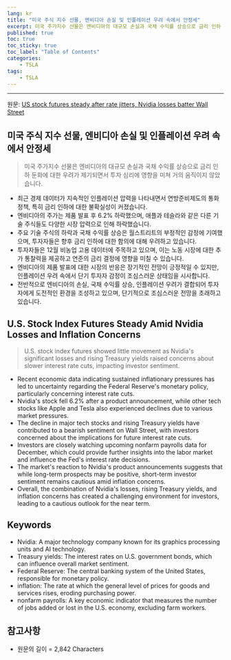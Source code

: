 ```yaml
---
lang: kr
title: "미국 주식 지수 선물, 엔비디아 손실 및 인플레이션 우려 속에서 안정세"
excerpt: 미국 주가지수 선물은 엔비디아의 대규모 손실과 국채 수익률 상승으로 금리 인하 둔화에 대한 우려가 제기되면서 투자 심리에 영향을 미쳐 거의 움직이지 않았습니다.
published: true
toc: true
toc_sticky: true
toc_label: "Table of Contents"
categories:
    - TSLA
tags:
    - TSLA
---
```


---

  원문: [US stock futures steady after rate jitters, Nvidia losses batter Wall Street](https://www.investing.com/news/stock-market-news/us-stock-futures-steady-after-rate-jitters-nvidia-losses-batter-wall-street-3801671)

## 미국 주식 지수 선물, 엔비디아 손실 및 인플레이션 우려 속에서 안정세

> 미국 주가지수 선물은 엔비디아의 대규모 손실과 국채 수익률 상승으로 금리 인하 둔화에 대한 우려가 제기되면서 투자 심리에 영향을 미쳐 거의 움직이지 않았습니다.


- 최근 경제 데이터가 지속적인 인플레이션 압력을 나타내면서 연방준비제도의 통화 정책, 특히 금리 인하에 대한 불확실성이 커졌습니다.
- 엔비디아의 주가는 제품 발표 후 6.2% 하락했으며, 애플과 테슬라와 같은 다른 기술 주식들도 다양한 시장 압력으로 인해 하락했습니다.
- 주요 기술 주식의 하락과 국채 수익률 상승은 월스트리트의 부정적인 감정에 기여했으며, 투자자들은 향후 금리 인하에 대한 함의에 대해 우려하고 있습니다.
- 투자자들은 12월 비농업 고용 데이터에 주목하고 있으며, 이는 노동 시장에 대한 추가 통찰력을 제공하고 연준의 금리 결정에 영향을 미칠 수 있습니다.
- 엔비디아의 제품 발표에 대한 시장의 반응은 장기적인 전망이 긍정적일 수 있지만, 인플레이션 우려 속에서 단기 투자자 감정이 조심스러운 상태임을 시사합니다.
- 전반적으로 엔비디아의 손실, 국채 수익률 상승, 인플레이션 우려가 결합되어 투자자에게 도전적인 환경을 조성하고 있으며, 단기적으로 조심스러운 전망을 초래하고 있습니다.

## U.S. Stock Index Futures Steady Amid Nvidia Losses and Inflation Concerns

> U.S. stock index futures showed little movement as Nvidia's significant losses and rising Treasury yields raised concerns about slower interest rate cuts, impacting investor sentiment.


- Recent economic data indicating sustained inflationary pressures has led to uncertainty regarding the Federal Reserve's monetary policy, particularly concerning interest rate cuts.
- Nvidia's stock fell 6.2% after a product announcement, while other tech stocks like Apple and Tesla also experienced declines due to various market pressures.
- The decline in major tech stocks and rising Treasury yields have contributed to a bearish sentiment on Wall Street, with investors concerned about the implications for future interest rate cuts.
- Investors are closely watching upcoming nonfarm payrolls data for December, which could provide further insights into the labor market and influence the Fed's interest rate decisions.
- The market's reaction to Nvidia's product announcements suggests that while long-term prospects may be positive, short-term investor sentiment remains cautious amid inflation concerns.
- Overall, the combination of Nvidia's losses, rising Treasury yields, and inflation concerns has created a challenging environment for investors, leading to a cautious outlook for the near term.

## Keywords

- Nvidia: A major technology company known for its graphics processing units and AI technology.
- Treasury yields: The interest rates on U.S. government bonds, which can influence overall market sentiment.
- Federal Reserve: The central banking system of the United States, responsible for monetary policy.
- inflation: The rate at which the general level of prices for goods and services rises, eroding purchasing power.
- nonfarm payrolls: A key economic indicator that measures the number of jobs added or lost in the U.S. economy, excluding farm workers.

## 참고사항

- 원문의 길이 = 2,842 Characters

